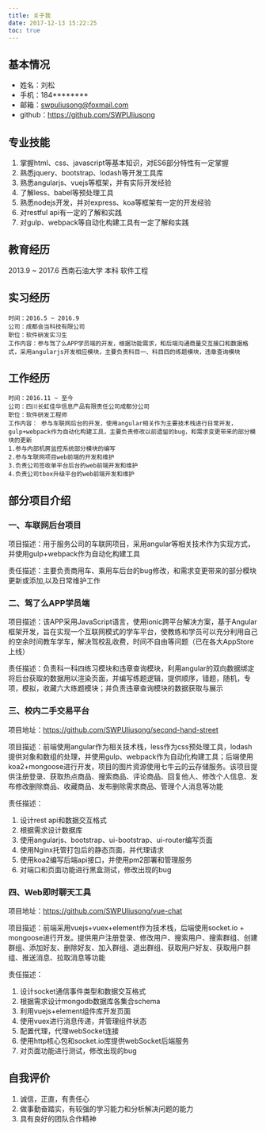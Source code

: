 ```yaml
---
title: 关于我
date: 2017-12-13 15:22:25
toc: true
---
```


## 基本情况
- 姓名：刘松
- 手机：184********
- 邮箱：swpuliusong@foxmail.com
- github：https://github.com/SWPUliusong

## 专业技能
1. 掌握html、css、javascript等基本知识，对ES6部分特性有一定掌握
2. 熟悉jquery、bootstrap、lodash等开发工具库
3. 熟悉angularjs、vuejs等框架，并有实际开发经验
4. 了解less、babel等预处理工具
5. 熟悉nodejs开发，并对express、koa等框架有一定的开发经验
6. 对restful api有一定的了解和实践
7. 对gulp、webpack等自动化构建工具有一定了解和实践

## 教育经历
2013.9 ~ 2017.6		西南石油大学	本科	软件工程

## 实习经历
```
时间：2016.5 ~ 2016.9		
公司：成都会当科技有限公司	
职位：软件研发实习生
工作内容：参与驾了么APP学员端的开发，根据功能需求，和后端沟通商量交互接口和数据格式，采用angularjs开发相应模块，主要负责科目一、科目四的练题模块，违章查询模块
```

## 工作经历
```
时间：2016.11 ~ 至今
公司：四川长虹佳华信息产品有限责任公司成都分公司
职位：软件研发工程师
工作内容： 参与车联网后台的开发，使用angular相关作为主要技术栈进行日常开发，gulp+webpack作为自动化构建工具，主要负责修改以前遗留的bug，和需求变更带来的部分模块的更新
1.参与内部机房监控系统部分模块的编写
2.参与车联网项目web前端的开发和维护
3.负责公司签收单平台后台的web前端开发和维护
4.负责公司tbox升级平台的web前端开发和维护
```

## 部分项目介绍
### 一、车联网后台项目
项目描述：用于服务公司的车联网项目，采用angular等相关技术作为实现方式，并使用gulp+webpack作为自动化构建工具

责任描述：主要负责商用车、乘用车后台的bug修改，和需求变更带来的部分模块更新或添加,以及日常维护工作

### 二、驾了么APP学员端
项目描述：该APP采用JavaScript语言，使用ionic跨平台解决方案，基于Angular框架开发，旨在实现一个互联网模式的学车平台，使教练和学员可以充分利用自己的空余时间教车学车，解决驾校乱收费，时间不自由等问题（已在各大AppStore上线）

责任描述：负责科一科四练习模块和违章查询模块，利用angular的双向数据绑定将后台获取的数据用以渲染页面，并编写练题逻辑，提供顺序，错题，随机，专项，模拟，收藏六大练题模块；并负责违章查询模块的数据获取与展示

### 三、校内二手交易平台
项目地址：https://github.com/SWPUliusong/second-hand-street

项目描述：前端使用angular作为相关技术栈，less作为css预处理工具，lodash提供对象和数组的处理，并使用gulp、webpack作为自动化构建工具；后端使用koa2+mongoose进行开发，项目的图片资源使用七牛云的云存储服务。该项目提供注册登录、获取热点商品、搜索商品、评论商品、回复他人、修改个人信息、发布修改删除商品、收藏商品、发布删除需求商品、管理个人消息等功能

责任描述：
1. 设计rest api和数据交互格式
2. 根据需求设计数据库
3. 使用angularjs、bootstrap、ui-bootstrap、ui-router编写页面
4. 使用Nginx托管打包后的静态页面，并代理请求
5. 使用koa2编写后端api接口，并使用pm2部署和管理服务
6. 对端口和页面功能进行黑盒测试，修改出现的bug

### 四、Web即时聊天工具
项目地址：https://github.com/SWPUliusong/vue-chat

项目描述：前端采用vuejs+vuex+element作为技术栈，后端使用socket.io + mongoose进行开发。提供用户注册登录、修改用户、搜索用户、搜索群组、创建群组、添加好友、删除好友、加入群组、退出群组、获取用户好友、获取用户群组、推送消息、拉取消息等功能

责任描述：
1. 设计socket通信事件类型和数据交互格式
2. 根据需求设计mongodb数据库各集合schema
3. 利用vuejs+element组件库开发页面
4. 使用vuex进行消息传递，并管理组件状态
5. 配置代理，代理webSocket连接
6. 使用http核心包和socket.io库提供webSocket后端服务
7. 对页面功能进行测试，修改出现的bug

## 自我评价
1. 诚信，正直，有责任心
2. 做事勤奋踏实，有较强的学习能力和分析解决问题的能力
3. 具有良好的团队合作精神